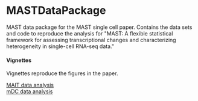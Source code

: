 MASTDataPackage
===============

MAST data package for the MAST single cell paper. Contains the data sets and code to reproduce the analysis for "MAST: A flexible statistical framework for assessing transcriptional changes and characterizing heterogeneity in single-cell RNA-seq data."

#### Vignettes 

Vignettes reproduce the figures in the paper. 

[MAIT data analysis](http://github.com/RGLab/MASTdata/blob/master/inst/doc/MAITAnalysis/MASTAnalysis.md)  
[mDC data analysis](http://github.com/RGLab/MASTdata/blob/master/inst/doc/mDCAnalysis/mDCAnalysis.md)
